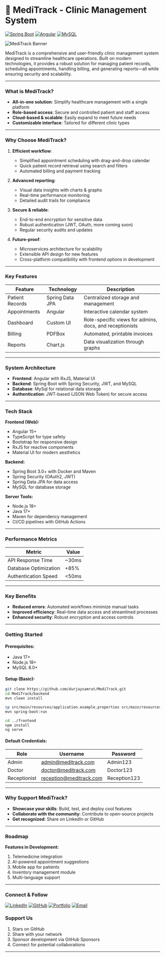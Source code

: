 
# 🏥 MediTrack - Clinic Management System

[![Spring Boot](https://img.shields.io/badge/Spring_Boot-2.7+-green?logo=spring)](https://spring.io/projects/spring-boot)
[![Angular](https://img.shields.io/badge/Angular-15+-red?logo=angular)](https://angular.io)
[![MySQL](https://img.shields.io/badge/MySQL-8.0+-blue?logo=mysql)](https://www.mysql.com)

![MediTrack Banner](![image](https://github.com/user-attachments/assets/37bd0f96-4fee-4adc-b38a-2b46f604c3f3))

MediTrack is a comprehensive and user-friendly clinic management system designed to streamline healthcare
operations. Built on modern technologies, it provides a robust solution for managing patient records, scheduling
appointments, handling billing, and generating reports—all while ensuring security and scalability.

---

### **What is MediTrack?**

- **All-in-one solution**: Simplify healthcare management with a single platform
- **Role-based access**: Secure and controlled patient and staff access
- **Cloud-based & scalable**: Easily expand to meet future needs
- **Customizable interface**: Tailored for different clinic types

---

### **Why Choose MediTrack?**

1. **Efficient workflow**:
   - Simplified appointment scheduling with drag-and-drop calendar
   - Quick patient record retrieval using search and filters
   - Automated billing and payment tracking

2. **Advanced reporting**:
   - Visual data insights with charts & graphs
   - Real-time performance monitoring
   - Detailed audit trails for compliance

3. **Secure & reliable**:
   - End-to-end encryption for sensitive data
   - Robust authentication (JWT, OAuth, more coming soon)
   - Regular security audits and updates

4. **Future-proof**:
   - Microservices architecture for scalability
   - Extensible API design for new features
   - Cross-platform compatibility with frontend options in development

---

### **Key Features**

| Feature       | Technology | Description                           |
|---------------|------------|----------------------------------------|
| Patient Records | Spring Data JPA | Centralized storage and management      |
| Appointments  | Angular     | Interactive calendar system            |
| Dashboard      | Custom UI   | Role-specific views for admins, docs, and receptionists |
| Billing       | PDFBox      | Automated, printable invoices             |
| Reports        | Chart.js    | Data visualization through graphs       |

---

### **System Architecture**

- **Frontend**: Angular with RxJS, Material UI
- **Backend**: Spring Boot with Spring Security, JWT, and MySQL
- **Database**: MySql for relational data storage
- **Authentication**: JWT-based (JSON Web Token) for secure access

---

### **Tech Stack**

**Frontend (Web):**
- Angular 15+
- TypeScript for type safety
- Bootstrap for responsive design
- RxJS for reactive components
- Material UI for modern aesthetics

**Backend:**
- Spring Boot 3.0+ with Docker and Maven
- Spring Security (OAuth2, JWT)
- Spring Data JPA for data access
- MySQL for database storage

**Server Tools:**
- Node.js 18+
- Java 17+
- Maven for dependency management
- CI/CD pipelines with GitHub Actions

---

### **Performance Metrics**

| Metric               | Value       |
|----------------------|-------------|
| API Response Time    | ~30ms       |
| Database Optimization | +85%        |
| Authentication Speed | <50ms       |

---

### **Key Benefits**

- **Reduced errors**: Automated workflows minimize manual tasks
- **Improved efficiency**: Real-time data access and streamlined processes
- **Enhanced security**: Robust encryption and access controls

---

### **Getting Started**

#### Prerequisites:
- Java 17+
- Node.js 18+
- MySQL 8.0+

#### Setup (Basic):
```bash
git clone https://github.com/durjaysamrat/MediTrack.git
cd MediTrack/backend
mvn clean install

cp src/main/resources/application.example.properties src/main/resources/application.properties
mvn spring-boot:run

cd ../frontend
npm install
ng serve
```

#### Default Credentials:
| Role      | Username       | Password    |
|-----------|----------------|-------------|
| Admin     | admin@meditrack.com | Admin123   |
| Doctor    | doctor@meditrack.com  | Doctor123   |
| Receptionist | reception@meditrack.com | Reception123 |

---

### **Why Support MediTrack?**

- **Showcase your skills**: Build, test, and deploy cool features
- **Collaborate with the community**: Contribute to open-source projects
- **Get recognized**: Share on LinkedIn or GitHub

---

### **Roadmap**

**Features in Development:**
1. Telemedicine integration
2. AI-powered appointment suggestions
3. Mobile app for patients
4. Inventory management module
5. Multi-language support

---

### **Connect & Follow**

[![LinkedIn](https://img.shields.io/badge/LinkedIn-Durjay_Samrat-0077B5?style=flat&logo=linkedin)](https://linkedin.com/in/durjaysamrat)
[![GitHub](https://img.shields.io/badge/GitHub-durjaysamrat-181717?style=flat&logo=github)](https://github.com/durjaysamrat)
[![Portfolio](https://img.shields.io/badge/Portfolio-View_Projects-FF6B6B?style=flat)](https://durjaysamrat.vercel.app/)
[![Email](https://img.shields.io/badge/Email-durjaysamratn36@gmail.com-D14836?style=flat&logo=gmail)](mailto:durjaysamratn36@gmail.com)


### **Support Us**
1. Stars on GitHub
2. Share with your network
3. Sponsor development via GitHub Sponsors
4. Connect for potential collaborations

---

